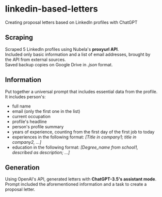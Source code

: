 # linkedin-based-letters
Creating proposal letters based on LinkedIn profiles with ChatGPT

## Scraping
Scraped 5 LinkedIn profiles using Nubela's **proxyurl API**.  
Included only basic information and a list of email addresses, brought by the API from external sources.  
Saved backup copies on Google Drive in *.json* format.  

## Information
Put together a universal prompt that includes essential data from the profile.  
It includes person's:
- full name 
- email (only the first one in the list)
- current occupation
- profile's headline
- person's profile summary
- years of experience, counting from the first day of the first job to today
- experiences in the following format: *[Title in company1; title in company2, ...]*
- education in the following format: *[Degree_name from school1, described as description; ...]*  

## Generation
Using OpenAI's API, generated letters with **ChatGPT-3.5's assistant mode**.  
Prompt included the aforementioned information and a task to create a proposal letter.  
